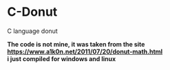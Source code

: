 # C-Donut
 C language donut
 
<b>The code is not mine, it was taken from the site https://www.a1k0n.net/2011/07/20/donut-math.html</b><br>
<b>i just compiled for windows and linux</b>
